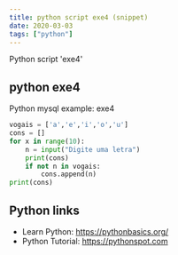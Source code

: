 ```yaml
---
title: python script exe4 (snippet)
date: 2020-03-03
tags: ["python"]
---
```

Python script 'exe4'


## python exe4

Python mysql example: exe4

```python
vogais = ['a','e','i','o','u']
cons = []
for x in range(10):
    n = input("Digite uma letra")
    print(cons)
    if not n in vogais:
        cons.append(n)
print(cons)

```

## Python links

- Learn Python: https://pythonbasics.org/
- Python Tutorial: https://pythonspot.com
